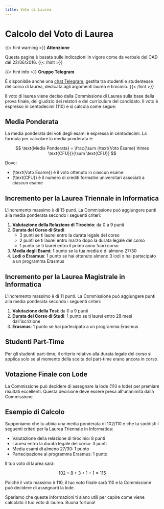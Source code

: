 ```yaml
---
title: Voto di Laurea
---
```

# Calcolo del Voto di Laurea
{{< hint warning >}}
**Attenzione**

Questa pagina è basata sulle indicazioni in vigore come da verbale del CAD del 22/06/2016.
{{< /hint >}}

{{< hint info >}}
**Gruppo Telegram**

È disponibile anche una [chat Telegram](https://t.me/+2SvebeG5BS0yYzc8), gestita tra studenti e studentesse del corso di laurea, dedicata agli argomenti laurea e tirocinio.
{{< /hint >}}

Il voto di laurea viene deciso dalla Commissione di Laurea sulla base della prova finale, del giudizio dei relatori e del curriculum del candidato. Il voto è espresso in centodecimi (110) e si calcola come segue:

## Media Ponderata

La media ponderata dei voti degli esami è espressa in centodecimi. La formula per calcolare la media ponderata è:

$$
\text{Media Ponderata} = \frac{\sum (\text{Voto Esame} \times \text{CFU})}{\sum \text{CFU}}
$$

Dove:
- \(\text{Voto Esame}\) è il voto ottenuto in ciascun esame
- \(\text{CFU}\) è il numero di crediti formativi universitari associati a ciascun esame

## Incremento per la Laurea Triennale in Informatica

L'incremento massimo è di 13 punti. La Commissione può aggiungere punti alla media ponderata secondo i seguenti criteri:

1. **Valutazione della Relazione di Tirocinio**: da 0 a 9 punti
2. **Durata del Corso di Studi**:
   - 3 punti se ti laurei entro la durata legale del corso
   - 2 punti se ti laurei entro marzo dopo la durata legale del corso
   - 1 punto se ti laurei entro il primo anno fuori corso
3. **Media degli Esami**: 1 punto se la tua media è di almeno 27/30
4. **Lodi o Erasmus**: 1 punto se hai ottenuto almeno 3 lodi o hai partecipato a un programma Erasmus

## Incremento per la Laurea Magistrale in Informatica

L'incremento massimo è di 11 punti. La Commissione può aggiungere punti alla media ponderata secondo i seguenti criteri:

1. **Valutazione della Tesi**: da 0 a 9 punti
2. **Durata del Corso di Studi**: 1 punto se ti laurei entro 28 mesi dall'iscrizione
3. **Erasmus**: 1 punto se hai partecipato a un programma Erasmus

## Studenti Part-Time

Per gli studenti part-time, il criterio relativo alla durata legale del corso si applica solo se al momento della scelta del part-time erano ancora in corso.

## Votazione Finale con Lode

La Commissione può decidere di assegnare la lode (110 e lode) per premiare risultati eccellenti. Questa decisione deve essere presa all'unanimità dalla Commissione.

## Esempio di Calcolo

Supponiamo che tu abbia una media ponderata di 102/110 e che tu soddisfi i seguenti criteri per la Laurea Triennale in Informatica:

- Valutazione della relazione di tirocinio: 8 punti
- Laurea entro la durata legale del corso: 3 punti
- Media esami di almeno 27/30: 1 punto
- Partecipazione al programma Erasmus: 1 punto

Il tuo voto di laurea sarà:

$$
102 + 8 + 3 + 1 + 1 = 115
$$

Poiché il voto massimo è 110, il tuo voto finale sarà 110 e la Commissione può decidere di assegnarti la lode.

Speriamo che queste informazioni ti siano utili per capire come viene calcolato il tuo voto di laurea. Buona fortuna!
